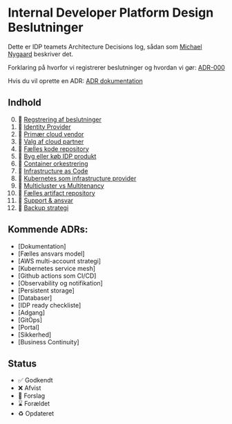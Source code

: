 # Internal Developer Platform Design Beslutninger

Dette er IDP teamets Architecture Decisions log, sådan som [Michael Nygaard](https://www.cognitect.com/blog/2011/11/15/documenting-architecture-decisions) beskriver det.

Forklaring på hvorfor vi registrerer beslutninger og hvordan vi gør: [ADR-000](000-registrering-af-beslutninger.md)

Hvis du vil oprette en ADR: [ADR dokumentation](https://github.com/test-jppolitikenshus/internal-developer-platform/wiki/Architect-Decision-Records)

## Indhold

0. 🤔  [Regstrering af beslutninger](000-registrering-af-beslutninger.md)
0. 🤔  [Identity Provider](001-identity-provider.md)
0. 🤔  [Primær cloud vendor](002-primary-cloud-vendor.md)
0. 🤔  [Valg af cloud partner](003-cloud-partner.md)
0. 🤔  [Fælles kode repository](004-shared-code-repository.md)
0. 🤔  [Byg eller køb IDP produkt](005-byg-eller-køb-idp-platform.md)
0. 🤔  [Container orkestrering](006-container-orkestrering.md)
0. 🤔  [Infrastructure as Code](007-infrastructure-as-code-tool.md)
0. 🤔  [Kubernetes som infrastructure provider](008-kubernetes-as-infrastructure-provider.md)
0. 🤔  [Multicluster vs Multitenancy](009-multicluster-vs-multitenancy.md)
0. 🤔  [Fælles artifact repository](010-shared-artifact-repository.md)
0. 🤔  [Support & ansvar](011-support-og-kommunikation.md)
0. 🤔  [Backup strategi](012-backup-strategi.md)
 

## Kommende ADRs:

- [Dokumentation]
- [Fælles ansvars model]
- [AWS multi-account strategi]
- [Kubernetes service mesh]
- [Github actions som CI/CD]
- [Observability og notifikation]
- [Persistent storage]
- [Databaser]
- [IDP ready checkliste]
- [Adgang]
- [GitOps]
- [Portal]
- [Sikkerhed]
- [Business Continuity]



## Status

- ✅ Godkendt
- ❌ Afvist
- 🤔 Forslag
- ⌛️ Forældet
- ♻️ Opdateret
